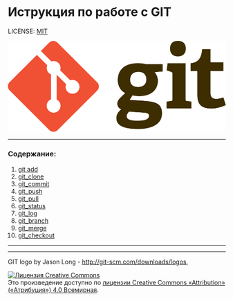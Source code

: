 # Иструкция по работе с GIT

 LICENSE: [MIT](./license.md)

![git-logo](Git-Logo-2Color.png)


---

### Содержание:
1. [git add](add.md)
2. [git_clone](git_clone.md)
3. [git_commit](git_commit.md)
4. [git_push](git_push.md)
5. [git_pull](git_pull.md)
6. [git_status](git_status.md)
7. [git_log](git_log.md)
8. [git_branch](git_branch.md)
9. [git_merge](git_merge.md)
10. [git_checkout](git_checkot.md)
----
----


GIT logo by Jason Long - http://git-scm.com/downloads/logos,

<a rel="license" href="http://creativecommons.org/licenses/by/4.0/"><img alt="Лицензия Creative Commons" style="border-width:0" src="https://i.creativecommons.org/l/by/4.0/88x31.png" /></a><br />Это произведение доступно по <a rel="license" href="http://creativecommons.org/licenses/by/4.0/">лицензии Creative Commons «Attribution» («Атрибуция») 4.0 Всемирная</a>.